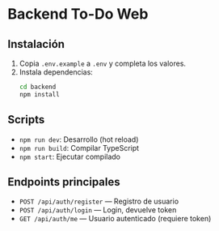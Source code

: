 # Backend To-Do Web

## Instalación

1. Copia `.env.example` a `.env` y completa los valores.
2. Instala dependencias:
   ```sh
   cd backend
   npm install
   ```

## Scripts
- `npm run dev`: Desarrollo (hot reload)
- `npm run build`: Compilar TypeScript
- `npm start`: Ejecutar compilado

## Endpoints principales
- `POST /api/auth/register` — Registro de usuario
- `POST /api/auth/login` — Login, devuelve token
- `GET /api/auth/me` — Usuario autenticado (requiere token)
